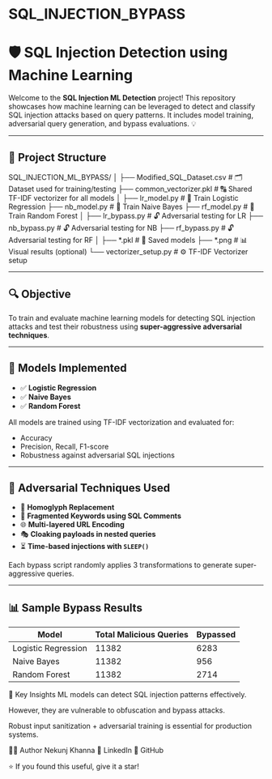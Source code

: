 # SQL_INJECTION_BYPASS
# 🛡️ SQL Injection Detection using Machine Learning

Welcome to the **SQL Injection ML Detection** project! This repository showcases how machine learning can be leveraged to detect and classify SQL injection attacks based on query patterns. It includes model training, adversarial query generation, and bypass evaluations. 💡

---

## 📁 Project Structure

SQL_INJECTION_ML_BYPASS/
│
├── Modified_SQL_Dataset.csv # 🗂️ Dataset used for training/testing
├── common_vectorizer.pkl # 🔠 Shared TF-IDF vectorizer for all models
│
├── lr_model.py # 🤖 Train Logistic Regression
├── nb_model.py # 🤖 Train Naive Bayes
├── rf_model.py # 🤖 Train Random Forest
│
├── lr_bypass.py # 🔓 Adversarial testing for LR
├── nb_bypass.py # 🔓 Adversarial testing for NB
├── rf_bypass.py # 🔓 Adversarial testing for RF
│
├── *.pkl # 💾 Saved models
├── *.png # 📊 Visual results (optional)
└── vectorizer_setup.py # ⚙️ TF-IDF Vectorizer setup

---

## 🔍 Objective

To train and evaluate machine learning models for detecting SQL injection attacks and test their robustness using **super-aggressive adversarial techniques**.

---

## 🚀 Models Implemented

- ✅ **Logistic Regression**
- ✅ **Naive Bayes**
- ✅ **Random Forest**

All models are trained using TF-IDF vectorization and evaluated for:

- Accuracy
- Precision, Recall, F1-score
- Robustness against adversarial SQL injections

---

## 🧪 Adversarial Techniques Used

- 🔁 **Homoglyph Replacement**  
- 🧩 **Fragmented Keywords using SQL Comments**  
- 🌐 **Multi-layered URL Encoding**  
- 🎭 **Cloaking payloads in nested queries**  
- ⏳ **Time-based injections with `SLEEP()`**

Each bypass script randomly applies 3 transformations to generate super-aggressive queries.

---

## 📊 Sample Bypass Results

| Model               | Total Malicious Queries | Bypassed | 
|---------------------|-------------------------|----------|
| Logistic Regression | 11382                   | 6283     | 
| Naive Bayes         | 11382                   | 956      | 
| Random Forest       | 11382                   | 2714     | 

🧠 Key Insights
ML models can detect SQL injection patterns effectively.

However, they are vulnerable to obfuscation and bypass attacks.

Robust input sanitization + adversarial training is essential for production systems.

🧑‍💻 Author
Nekunj Khanna
🔗 LinkedIn
📁 GitHub

⭐ If you found this useful, give it a star!










